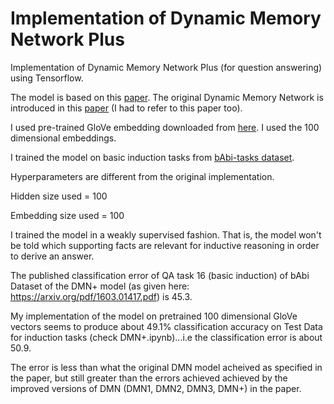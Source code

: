 # Implementation of Dynamic Memory Network Plus

Implementation of Dynamic Memory Network Plus (for question answering) using Tensorflow.

The model is based on this [paper](https://arxiv.org/abs/1603.01417). The original Dynamic Memory Network is introduced in this [paper](https://arxiv.org/pdf/1506.07285.pdf) (I had to refer to this paper too).

I used pre-trained GloVe embedding downloaded from [here](https://nlp.stanford.edu/projects/glove/).
I used the 100 dimensional embeddings. 

I trained the model on basic induction tasks from [bAbi-tasks dataset](https://research.fb.com/downloads/babi/). 

Hyperparameters are different from the original implementation.

Hidden size used = 100

Embedding size used = 100


I trained the model in a weakly supervised fashion. That is, the model won't be told which supporting facts are relevant for inductive reasoning in order to derive an answer. 

The published classification error of QA task 16 (basic induction) of bAbi Dataset of the DMN+ model (as given here: https://arxiv.org/pdf/1603.01417.pdf) is 45.3. 

My implementation of the model on pretrained 100 dimensional GloVe vectors seems to produce about 49.1% classification accuracy on Test Data for induction tasks (check DMN+.ipynb)...i.e the classification error is about 50.9. 

The error is less than what the original DMN model acheived as specified in the paper, but still greater than the errors achieved achieved by the improved versions of DMN (DMN1, DMN2, DMN3, DMN+) in the paper.
